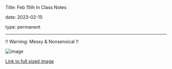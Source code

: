 Title: Feb 15th In Class Notes

date: 2023-02-15

type: permanent

---

!! Warning: Messy & Nonsensical !!

![image](https://user-images.githubusercontent.com/113275183/224111712-14fbdcc5-465e-4f1e-bfa4-f06e364a3912.png)

[Link to full sized image](https://user-images.githubusercontent.com/113275183/224111712-14fbdcc5-465e-4f1e-bfa4-f06e364a3912.png)
